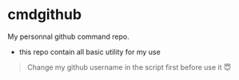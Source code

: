 # cmdgithub

My personnal github command repo.

- this repo contain all basic utility for my use

> Change my github username in the script first before use it 😇 
